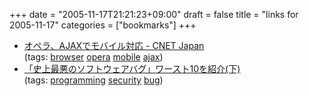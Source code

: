 +++
date = "2005-11-17T21:21:23+09:00"
draft = false
title = "links for 2005-11-17"
categories = ["bookmarks"]
+++

<ul>
	<li>
		<div><a href="http://japan.cnet.com/news/media/story/0,2000047715,20091080,00.htm?ref=rss">オペラ、AJAXでモバイル対応 - CNET Japan</a></div>
		<div>(tags: <a href="http://del.icio.us/nobu666/browser">browser</a> <a href="http://del.icio.us/nobu666/opera">opera</a> <a href="http://del.icio.us/nobu666/mobile">mobile</a> <a href="http://del.icio.us/nobu666/ajax">ajax</a>)</div>
	</li>
	<li>
		<div><a href="http://hotwired.goo.ne.jp/news/technology/story/20051116305.html">「史上最悪のソフトウェアバグ」ワースト10を紹介(下)</a></div>
		<div>(tags: <a href="http://del.icio.us/nobu666/programming">programming</a> <a href="http://del.icio.us/nobu666/security">security</a> <a href="http://del.icio.us/nobu666/bug">bug</a>)</div>
	</li>
</ul>
